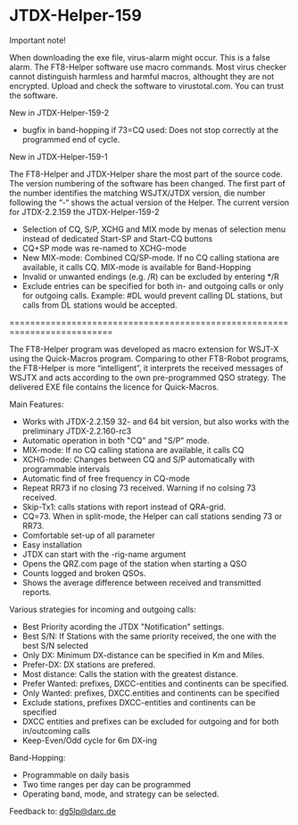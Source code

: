 # JTDX-Helper-159

Important note!

When downloading the exe file, virus-alarm might occur. This is a false alarm. The FT8-Helper software use macro commands. Most virus checker cannot distinguish harmless and harmful macros, althought they are not encrypted. Upload and check the software to virustotal.com. You can trust the software.

New in JTDX-Helper-159-2
- bugfix in band-hopping if 73=CQ used: Does not stop correctly at the programmed end of cycle.

New in JTDX-Helper-159-1

The FT8-Helper and JTDX-Helper share the most part of the source code. The version numbering of the software has been changed. The first part of the number identifies the matching WSJTX/JTDX version, die number following the “-“ shows the actual version of the Helper. The current version for JTDX-2.2.159 the JTDX-Helper-159-2

- Selection of CQ, S/P, XCHG and MIX mode by menas of selection menu instead of dedicated Start-SP and Start-CQ buttons
- CQ+SP mode was re-named to XCHG-mode
- New MIX-mode: Combined CQ/SP-mode. If no CQ calling stationa are available, it calls CQ. MIX-mode is available for Band-Hopping
- Invalid or unwanted endings (e.g. /R) can be excluded by entering */R
- Exclude entries can be specified for both in- and outgoing calls or only for outgoing calls. Example: #DL would prevent calling DL stations, but calls from DL stations would be accepted.

==========================================================================

The FT8-Helper program was developed as macro extension for WSJT-X using the Quick-Macros program. Comparing to other FT8-Robot programs, the FT8-Helper is more “intelligent”, it interprets the received messages of WSJTX and acts according to the own pre-programmed QSO strategy. The delivered EXE file contains the licence for Quick-Macros.

Main Features:

- Works with JTDX-2.2.159 32- and 64 bit version, but also works with the preliminary JTDX-2.2.160-rc3
- Automatic operation in both "CQ" and "S/P" mode.
- MIX-mode: If no CQ calling stationa are available, it calls CQ
- XCHG-mode: Changes between CQ and S/P automatically with programmable intervals
- Automatic find of free frequency in CQ-mode
- Repeat RR73 if no closing 73 received. Warning if no colsing 73 received.
- Skip-Tx1: calls stations with report instead of QRA-grid.
- CQ=73. When in split-mode, the Helper can call stations sending 73 or RR73.
- Comfortable set-up of all parameter
- Easy installation
- JTDX can start with the -rig-name argument
- Opens the QRZ.com page of the station when starting a QSO
- Counts logged and broken QSOs.
- Shows the average difference between received and transmitted reports.

Various strategies for incoming and outgoing calls:

- Best Priority acording the JTDX "Notification" settings.
- Best S/N: If Stations with the same priority received, the one with the best S/N selected
- Only DX: Minimum DX-distance can be specified in Km and Miles.
- Prefer-DX: DX stations are prefered.
- Most distance: Calls the station with the greatest distance.
- Prefer Wanted: prefixes, DXCC-entities and continents can be specified.
- Only Wanted: prefixes, DXCC.entities and continents can be specified
- Exclude stations, prefixes DXCC-entities and continents can be specified
- DXCC entities and prefixes can be excluded for outgoing and for both in/outcoming calls
- Keep-Even/Odd cycle for 6m DX-ing

Band-Hopping:

 - Programmable on daily basis
 - Two time ranges per day can be programmed
 - Operating band, mode, and strategy can be selected.

Feedback to: dg5lp@darc.de

